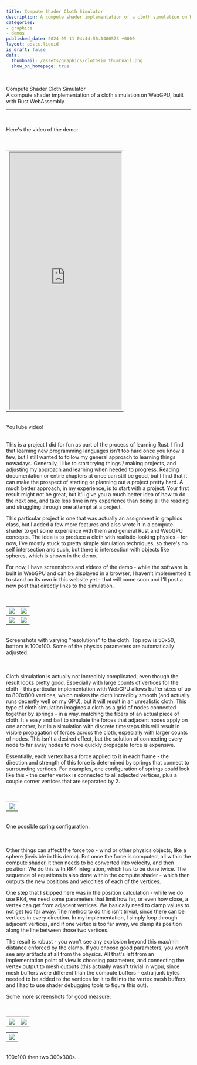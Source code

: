 ```yaml
---
title: Compute Shader Cloth Simulator
description: A compute shader implementation of a cloth simulation on WebGPU, built with Rust WebAssembly
categories:
- graphics
- demos
published_date: 2024-09-11 04:44:50.1406573 +0000
layout: posts.liquid
is_draft: false
data:
  thumbnail: /assets/graphics/clothsim_thumbnail.png
  show_on_homepage: true
---
```

<div class = "blog-post">
<br>
<div class = "title">
Compute Shader Cloth Simulator
</div>

<div class = "page-summary">
A compute shader implementation of a cloth simulation on WebGPU, built with Rust WebAssembly 
</div>
<hr>
<br>

Here's the video of the demo:
<div class = "bg-div">
<br>
<table class = "image-table">
<th>
<iframe width = 100% height = 700px
src="https://www.youtube.com/embed/861csRCtTWI">
</iframe>
</th>
</table>
<br>
YouTube video!
<br>
<br>
</div>

This is a project I did for fun as part of the process of learning Rust. I find that learning new programming languages isn't too hard once you know a few, but I still wanted to follow my general approach to learning things nowadays. Generally, I like to start trying things / making projects, and adjusting my approach and learning when needed to progress. Reading documentation or entire chapters at once can still be good, but I find that it can make the prospect of starting or planning out a project pretty hard. A much better approach, in my experience, is to start with a project. Your first result might not be great, but it'll give you a much better idea of how to do the next one, and take less time in my experience than doing all the reading and struggling through one attempt at a project. 
 
This particular project is one that was actually an assignment in graphics class, but I added a few more features and also wrote it in a compute shader to get some experience with them and general Rust and WebGPU concepts. The idea is to produce a cloth with realistic-looking physics - for now, I've mostly stuck to pretty simple simulation techniques, so there's no self intersection and such, but there is intersection with objects like spheres, which is shown in the demo. 

For now, I have screenshots and videos of the demo - while the software is built in WebGPU and can be displayed in a browser, I haven't implemented it to stand on its own in this website yet - that will come soon and I'll post a new post that directly links to the simulation. 

<div class = "bg-div">
<br>
<table class = "image-table">
<tr>
<th><img src="/assets/graphics/50x50.PNG"></th>
<th><img src="/assets/graphics/50x50sphere.PNG"></th>
</tr>
<tr>
<th><img src="/assets/graphics/100x100_bent.PNG"></th>
<th><img src="/assets/graphics/100x100.PNG"></th>
</tr>
</table>
<br>
Screenshots with varying "resolutions" to the cloth. Top row is 50x50, bottom is 100x100. Some of the physics parameters are automatically adjusted. 
<br>
<br>
</div>
<br>

Cloth simulation is actually not incredibly complicated, even though the result looks pretty good. Especially with large counts of vertices for the cloth - this particular implementation with WebGPU allows buffer sizes of up to 800x800 vertices, which makes the cloth incredibly smooth (and actually runs decently well on my GPU), but it will result in an unrealistic cloth. This type of cloth simulation imagines a cloth as a grid of nodes connected together by springs - in a way, matching the fibers of an actual piece of cloth. It's easy and fast to simulate the forces that adjacent nodes apply on one another, but in a simulation with discrete timesteps this will result in visible propagation of forces across the cloth, especially with larger counts of nodes. This isn't a desired effect, but the solution of connecting every node to far away nodes to more quickly propagate force is expensive.

Essentially, each vertex has a force applied to it in each frame - the direction and strength of this force is determined by springs that connect to surrounding vertices. For examples, one configuration of springs could look like this - the center vertex is connected to all adjected vertices, plus a couple corner vertices that are separated by 2.

<div class = "bg-div">
<br>
<table class = "image-table">
<th><img src="/assets/graphics/springs.png"></th>
</table>
<br>
One possible spring configuration.
<br>
<br>
</div>
<br>

Other things can affect the force too - wind or other physics objects, like a sphere (invisible in this demo). But once the force is computed, all within the compute shader, it then needs to be converted into velocity, and then position. We do this with RK4 integration, which has to be done twice. The sequence of equations is also done within the compute shader - which then outputs the new positions and velocities of each of the vertices.

One step that I skipped here was in the position calculation - while we do use RK4, we need some parameters that limit how far, or even how close, a vertex can get from adjacent vertices. We basically need to clamp values to not get too far away. The method to do this isn't trivial, since there can be vertices in every direction. In my implementation, I simply loop through adjacent vertices, and if one vertex is too far away, we clamp its position along the line between those two vertices. 

The result is robust - you won't see any explosion beyond this max/min distance enforced by the clamp. If you choose good parameters, you won't see any artifacts at all from the physics. All that's left from an implementation point of view is choosing parameters, and connecting the vertex output to mesh outputs (this actually wasn't trivial in wgpu, since mesh buffers were different than the compute buffers - extra junk bytes needed to be added to the vertices for it to fit into the vertex mesh buffers, and I had to use shader debugging tools to figure this out).

Some more screenshots for good measure:

<div class = "bg-div">
<br>
<table class = "image-table">
<tr>
<th><img src="/assets/graphics/100x100_idle.PNG"></th>
<th><img src="/assets/graphics/300x300.PNG"></th>
</tr>
</table>
<table class = "image-table">
<th><img src="/assets/graphics/300x300wrinkles.PNG"></th>
</table>
<br>
100x100 then two 300x300s.
<br>
<br>
</div>
<br>

</div>